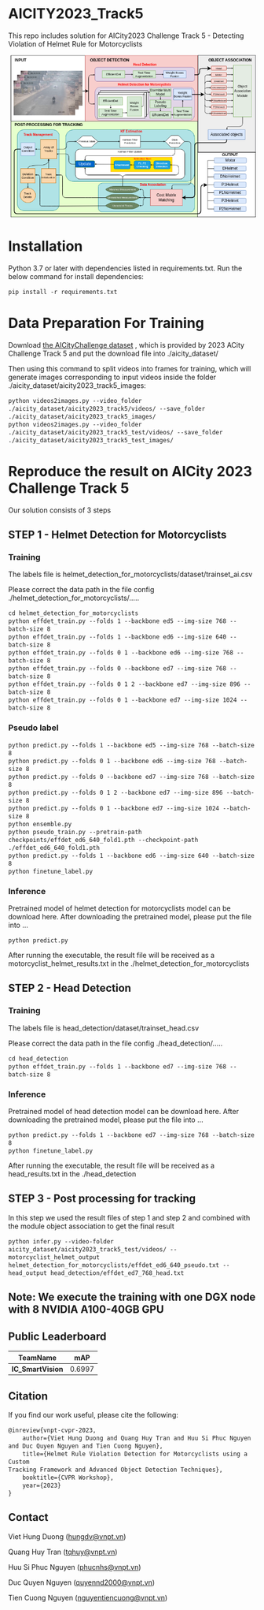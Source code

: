 # AICITY2023_Track5
This repo includes solution for AICity2023 Challenge Track 5 - Detecting Violation of Helmet Rule for Motorcyclists

![framework](GeneralPipline.png)
# Installation
Python 3.7 or later with dependencies listed in requirements.txt. Run the below command for install dependencies:
```commandline
pip install -r requirements.txt
```
# Data Preparation For Training
Download [the AICityChallenge dataset](https://www.aicitychallenge.org/2023-data-and-evaluation/)
 , which is provided by 2023 ACity Challenge Track 5 and put the download file into ./aicity_dataset/

Then using this command to split videos into frames for training, which will generate images corresponding to input videos inside the folder ./aicity_dataset/aicity2023_track5_images:
```commandline
python videos2images.py --video_folder ./aicity_dataset/aicity2023_track5/videos/ --save_folder ./aicity_dataset/aicity2023_track5_images/
python videos2images.py --video_folder ./aicity_dataset/aicity2023_track5_test/videos/ --save_folder ./aicity_dataset/aicity2023_track5_test_images/
```


# Reproduce the result on AICity 2023 Challenge Track 5
Our solution consists of 3 steps
## STEP 1 - Helmet Detection for Motorcyclists
### Training
The labels file is helmet_detection_for_motorcyclists/dataset/trainset_ai.csv

Please correct the data path in the file config ./helmet_detection_for_motorcyclists/.....
```commandline
cd helmet_detection_for_motorcyclists
python effdet_train.py --folds 1 --backbone ed5 --img-size 768 --batch-size 8
python effdet_train.py --folds 1 --backbone ed6 --img-size 640 --batch-size 8
python effdet_train.py --folds 0 1 --backbone ed6 --img-size 768 --batch-size 8
python effdet_train.py --folds 0 --backbone ed7 --img-size 768 --batch-size 8
python effdet_train.py --folds 0 1 2 --backbone ed7 --img-size 896 --batch-size 8
python effdet_train.py --folds 0 1 --backbone ed7 --img-size 1024 --batch-size 8
```
### Pseudo label
```commandline
python predict.py --folds 1 --backbone ed5 --img-size 768 --batch-size 8
python predict.py --folds 0 1 --backbone ed6 --img-size 768 --batch-size 8
python predict.py --folds 0 --backbone ed7 --img-size 768 --batch-size 8
python predict.py --folds 0 1 2 --backbone ed7 --img-size 896 --batch-size 8
python predict.py --folds 0 1 --backbone ed7 --img-size 1024 --batch-size 8
python ensemble.py
python pseudo_train.py --pretrain-path checkpoints/effdet_ed6_640_fold1.pth --checkpoint-path ./effdet_ed6_640_fold1.pth 
python predict.py --folds 1 --backbone ed6 --img-size 640 --batch-size 8
python finetune_label.py
```



### Inference
Pretrained model of helmet detection for motorcyclists model can be download here. After downloading the pretrained model, please put the file into ...

```commandline
python predict.py
```
After running the executable, the result file will be received as a motorcyclist_helmet_results.txt in the ./helmet_detection_for_motorcyclists

## STEP 2 - Head Detection
### Training
The labels file is head_detection/dataset/trainset_head.csv

Please correct the data path in the file config ./head_detection/.....
```commandline
cd head_detection
python effdet_train.py --folds 1 --backbone ed7 --img-size 768 --batch-size 8
```
### Inference
Pretrained model of head detection model can be download here. After downloading the pretrained model, please put the file into ...

```commandline
python predict.py --folds 1 --backbone ed7 --img-size 768 --batch-size 8
python finetune_label.py
```
After running the executable, the result file will be received as a head_results.txt in the ./head_detection

## STEP 3 - Post processing for tracking
In this step we used the result files of step 1 and step 2 and combined with the module object association to get the final result

```commandline
python infer.py --video-folder aicity_dataset/aicity2023_track5_test/videos/ --motorcyclist_helmet_output helmet_detection_for_motorcyclists/effdet_ed6_640_pseudo.txt --head_output head_detection/effdet_ed7_768_head.txt
```

## Note: We execute the training with one DGX node with 8 NVIDIA A100-40GB GPU


## Public Leaderboard
| TeamName           | mAP    |
|--------------------|--------|
| **IC_SmartVision** | 0.6997 |



## Citation

If you find our work useful, please cite the following:

```text
@inreview{vnpt-cvpr-2023,  
    author={Viet Hung Duong and Quang Huy Tran and Huu Si Phuc Nguyen and Duc Quyen Nguyen and Tien Cuong Nguyen},  
    title={Helmet Rule Violation Detection for Motorcyclists using a Custom
Tracking Framework and Advanced Object Detection Techniques},  
    booktitle={CVPR Workshop},
    year={2023}  
}
```

## Contact
Viet Hung Duong (hungdv@vnpt.vn)

Quang Huy Tran (tqhuy@vnpt.vn)

Huu Si Phuc Nguyen (phucnhs@vnpt.vn)

Duc Quyen Nguyen (quyennd2000@vnpt.vn)

Tien Cuong Nguyen (nguyentiencuong@vnpt.vn)